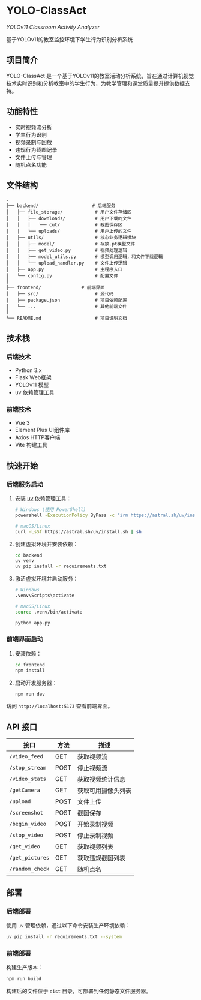 # **YOLO-ClassAct**

*YOLOv11 Classroom Activity Analyzer*

基于YOLOv11的教室监控环境下学生行为识别分析系统

## 项目简介

YOLO-ClassAct 是一个基于YOLOv11的教室活动分析系统，旨在通过计算机视觉技术实时识别和分析教室中的学生行为，为教学管理和课堂质量提升提供数据支持。

## 功能特性

- 实时视频流分析
- 学生行为识别
- 视频录制与回放
- 违规行为截图记录
- 文件上传与管理
- 随机点名功能

## 文件结构

```
.
├── backend/                    # 后端服务
│   ├── file_storage/            # 用户文件存储区
│   │   ├── downloads/           # 用户下载的文件
│   │   │   └── cut/             # 截图保存区
│   │   └── uploads/             # 用户上传的文件
│   ├── utils/                   # 核心业务逻辑模块
│   │   ├── model/               # 存放.pt模型文件
│   │   ├── get_video.py         # 视频处理逻辑
│   │   ├── model_utils.py       # 模型调用逻辑，和文件下载逻辑
│   │   └── upload_handler.py    # 文件上传逻辑
│   ├── app.py                   # 主程序入口
│   └── config.py                # 配置文件
│
├── frontend/               # 前端界面
│   ├── src/                     # 源代码
│   ├── package.json             # 项目依赖配置
│   └── ...                      # 其他前端文件
│
└── README.md                    # 项目说明文档
```

## 技术栈

### 后端技术
- Python 3.x
- Flask Web框架
- YOLOv11 模型
- uv 依赖管理工具

### 前端技术
- Vue 3
- Element Plus UI组件库
- Axios HTTP客户端
- Vite 构建工具

## 快速开始

### 后端服务启动

1. 安装 [uv](https://docs.astral.sh/uv/) 依赖管理工具：
   ```bash
   # Windows (使用 PowerShell)
   powershell -ExecutionPolicy ByPass -c "irm https://astral.sh/uv/install.ps1 | iex"
   
   # macOS/Linux
   curl -LsSf https://astral.sh/uv/install.sh | sh
   ```

2. 创建虚拟环境并安装依赖：
   ```bash
   cd backend
   uv venv
   uv pip install -r requirements.txt
   ```

3. 激活虚拟环境并启动服务：
   ```bash
   # Windows
   .venv\Scripts\activate
   
   # macOS/Linux
   source .venv/bin/activate
   
   python app.py
   ```

### 前端界面启动

1. 安装依赖：
   ```bash
   cd frontend
   npm install
   ```

2. 启动开发服务器：
   ```bash
   npm run dev
   ```

访问 `http://localhost:5173` 查看前端界面。

## API 接口

| 接口 | 方法 | 描述 |
|------|------|------|
| `/video_feed` | GET | 获取视频流 |
| `/stop_stream` | POST | 停止视频流 |
| `/video_stats` | GET | 获取视频统计信息 |
| `/getCamera` | GET | 获取可用摄像头列表 |
| `/upload` | POST | 文件上传 |
| `/screenshot` | POST | 截图保存 |
| `/begin_video` | POST | 开始录制视频 |
| `/stop_video` | POST | 停止录制视频 |
| `/get_video` | GET | 获取视频列表 |
| `/get_pictures` | GET | 获取违规截图列表 |
| `/random_check` | GET | 随机点名 |

## 部署

### 后端部署
使用 `uv` 管理依赖，通过以下命令安装生产环境依赖：
```bash
uv pip install -r requirements.txt --system
```

### 前端部署
构建生产版本：
```bash
npm run build
```

构建后的文件位于 `dist` 目录，可部署到任何静态文件服务器。